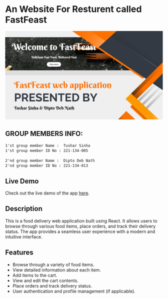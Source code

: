 # An Website For Resturent called FastFeast

![alt text](https://github.com/diptonath/FastFeast/blob/main/src/assets/Front-Image.jpeg?raw=true)


## GROUP MEMBERS INFO:

	1'st group member Name :  Tushar Sinha
	1'st group member ID No : 221-134-005
	
	2'nd group member Name :  Dipto Deb Nath
	2'nd group member ID No : 221-134-013

## Live Demo

Check out the live demo of the app [here](https://fastfeast.netlify.app/).


## Description

This is a food delivery web application built using React. It allows users to browse through various food items, place orders, and track their delivery status. The app provides a seamless user experience with a modern and intuitive interface.

## Features

- Browse through a variety of food items.
- View detailed information about each item.
- Add items to the cart.
- View and edit the cart contents.
- Place orders and track delivery status.
- User authentication and profile management (if applicable).

